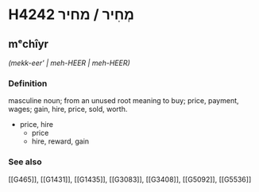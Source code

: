 # H4242 מְחִיר / מחיר

## mᵉchîyr

_(mekk-eer' | meh-HEER | meh-HEER)_

### Definition

masculine noun; from an unused root meaning to buy; price, payment, wages; gain, hire, price, sold, worth.

- price, hire
    - price
    - hire, reward, gain
### See also

[[G465]], [[G1431]], [[G1435]], [[G3083]], [[G3408]], [[G5092]], [[G5536]]

